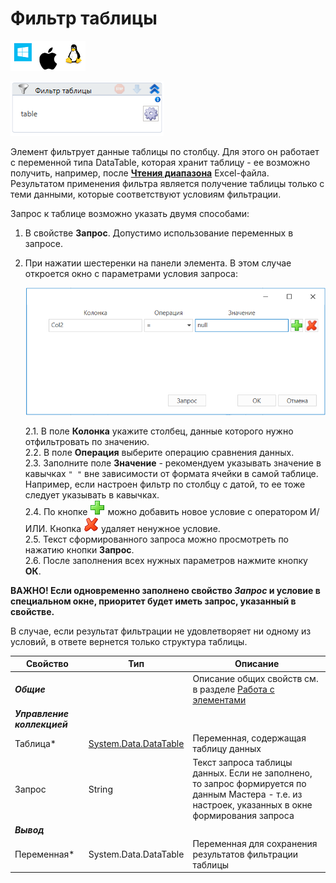 # Фильтр таблицы

![](<../../../.gitbook/assets/image (100) (1) (1) (1) (1) (1) (1) (10) (209).png>)

![](<../../../.gitbook/assets/image (446).png>)

Элемент фильтрует данные таблицы по столбцу. Для этого он работает с переменной типа DataTable, которая хранит таблицу - ее возможно получить, например, после [**Чтения диапазона**](https://docs.primo-rpa.ru/primo-rpa/g_elements/osnovnye-elementy/prilozhenie-excel/el_excel_readrange) Excel-файла.\
Результатом применения фильтра является получение таблицы только с теми данными, которые соответствуют условиям фильтрации.

Запрос к таблице возможно указать двумя способами:
1. В свойстве **Запрос**. Допустимо использование переменных в запросе. 
2. При нажатии шестеренки на панели элемента. В этом случае откроется окно с параметрами условия запроса:

   ![](<../../../.gitbook/assets/Фильтр таблицы. Условие.png>)

   2.1. В поле **Колонка** укажите столбец, данные которого нужно отфильтровать по значению.\
   2.2. В поле **Операция** выберите операцию сравнения данных.\
   2.3. Заполните поле **Значение** - рекомендуем указывать значение в кавычках `" "` вне зависимости от формата ячейки в самой таблице. Например, если настроен фильтр по столбцу с датой, то ее тоже следует указывать в кавычках.\
   2.4. По кнопке ![](<../../../.gitbook/assets/12 (2) (3) (1) (1) (1).png>) можно добавить новое условие с оператором И/ИЛИ. Кнопка ![](<../../../.gitbook/assets/13 (1) (1) (2) (1) (1) (1).png>) удаляет ненужное условие.\
   2.5. Текст сформированного запроса можно просмотреть по нажатию кнопки **Запрос**.\
   2.6. После заполнения всех нужных параметров нажмите кнопку **ОК**.
   

**ВАЖНО! Если одновременно заполнено свойство *Запрос* и условие в специальном окне, приоритет будет иметь запрос, указанный в свойстве.**

В случае, если результат фильтрации не удовлетворяет ни одному из условий, в ответе вернется только структура таблицы. 

| Свойство     | Тип                   | Описание                                                                            |
| ------------ | --------------------- | ----------------------------------------------------------------------------------- |
| ***Общие***  |  | Описание общих свойств см. в разделе [Работа с элементами](https://docs.primo-rpa.ru/primo-rpa/primo-studio/process/elements) |
| ***Управление коллекцией*** | | |
| Таблица\*    | [System.Data.DataTable](https://learn.microsoft.com/ru-ru/dotnet/api/system.data.datatable?view=net-5.0) | Переменная, содержащая таблицу данных |
| Запрос       | String                | Текст запроса таблицы данных. Если не заполнено, то запрос формируется по данным Мастера - т.е. из настроек, указанных в окне формирования запроса |
| ***Вывод***  |      |    |
| Переменная\* | System.Data.DataTable | Переменная для сохранения результатов фильтрации таблицы                            |
